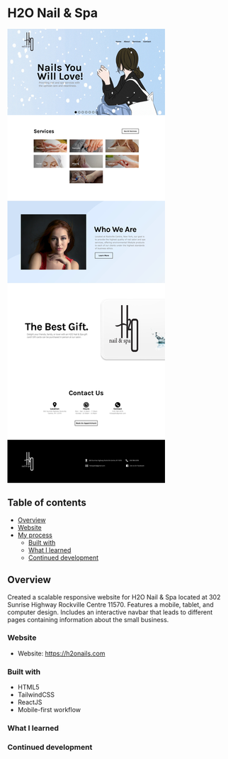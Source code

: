 # H2O Nail & Spa

<img src="./src/assets/images/design/website.jpg" alt="" />

## Table of contents

- [Overview](#overview)
- [Website](#website)
- [My process](#my-process)
  - [Built with](#built-with)
  - [What I learned](#what-i-learned)
  - [Continued development](#continued-development)

## Overview

Created a scalable responsive website for H2O Nail & Spa located at 302 Sunrise Highway Rockville Centre 11570. Features a mobile, tablet, and computer design. Includes an interactive navbar that leads to different pages containing information about the small business.

### Website

- Website: https://h2onails.com

### Built with

- HTML5
- TailwindCSS
- ReactJS
- Mobile-first workflow

### What I learned

### Continued development
